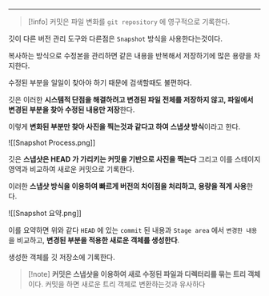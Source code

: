 
---

>[!info] 커밋은 파일 변화를 `git repository` 에 영구적으로 기록한다.
>
깃이 다른 버전 관리 도구와 다른점은 `Snapshot` 방식을 사용한다는것이다.

복사하는 방식으로 수정본을 관리하면 같은 내용을 반복해서 저장하기에 많은 용량을 차지한다.

수정된 부분을 일일이 찾아야 하기 때문에 검색할때도 불편하다.

깃은 이러한 **시스템적 단점을 해결하려고 변경된 파일 전체를 저장하지 않고, 파일에서 변경된 부분을 찾아 수정된 내용만 저장**한다.

이렇게 **변화된 부분만 찾아 사진을 찍는것과 같다고 하여 스냅샷 방식**이라고 한다.

![[Snapshot Process.png]]


깃은 **스냅샷은 HEAD 가 가리키는 커밋을 기반으로 사진을 찍는다**
그리고 이를 스테이지 영역과 비교하여 새로운 커밋으로 기록한다.

이러한 **스냅샷 방식을 이용하여 빠르게 버전의 차이점을 처리하고, 용량을 적게 사용**한다.

![[Snapshot 요약.png]]

이를 요약하면 위와 같다
`HEAD` 에 있는 `commit` 된 내용과 `Stage area` 에서 `변경한 내용` 을 비교하고, **변경된 부분을 적용한 새로운 객체를 생성한다**.

생성한 객체를 깃 저장소에 기록한다.

>[!note] **커밋은 스냅샷을 이용하여 새로 수정된 파일과 디렉터리를 묶는 트리 객체**이다. 커밋을 하면 새로운 트리 객체로 변환하는것과 유사하다

